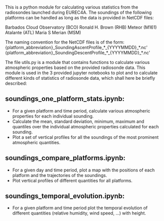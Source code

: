 This is a python module for calculating various statistics from 
the radiosondes launched during EUREC4A. The soundings of the 
following platforms can be handled as long as the data is provided
in NetCDF files: 

Barbados Cloud Observatory (BCO) 
Ronald H. Brown (RHB)
Meteor (M161)
Atalante (ATL)
Maria S Merian (MSM)

The naming convention for the NetCDF files is of the form:
{platform_abbreviation}\_SoundingAscentProfile\_\*\_{YYYYMMDD}\_\*.nc' 
{platform_abbreviation}\_SoundingDescentProfile\_\*\_{YYYYMMDD}\_\*.nc'

The file utils.py is a module that contains functions to calculate 
various atmospheric properties based on the provided radiosonde data.
This module is used in the 3 provided jupyter notebooks to plot and to calculate
different kinds of statistics of radiosonde data, which shall here 
be briefly described:


soundings_one_platform_stats.ipynb:
-----------------------------------
* For a given platform and time period, calculate various atmospheric 
  properties for each individual sounding. 
* Calculate the mean, standard deviation, minimum, maximum and 
  quantiles over the individual atmospheric properties calculated 
  for each sounding. 
* Plot a set of vertical profiles for all the soundings of the 
  most prominent atmospheric quantities.
  
soundings_compare_platforms.ipynb:
-----------------------------------
* For a given day and time period, plot a map with the positions of each platform and the trajectories of the soundings.
* Plot vertical profiles of different quantities for all platforms.

soundings_temporal_evolution.ipynb:
-----------------------------------
* For a given platform and time period plot the temporal evolution of different quantities (relative humidity, wind speed, ...)  with height.
 
